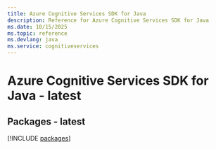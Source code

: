 ```yaml
---
title: Azure Cognitive Services SDK for Java
description: Reference for Azure Cognitive Services SDK for Java
ms.date: 10/15/2025
ms.topic: reference
ms.devlang: java
ms.service: cognitiveservices
---
```

# Azure Cognitive Services SDK for Java - latest
## Packages - latest
[!INCLUDE [packages](cognitive-services-index.md)]